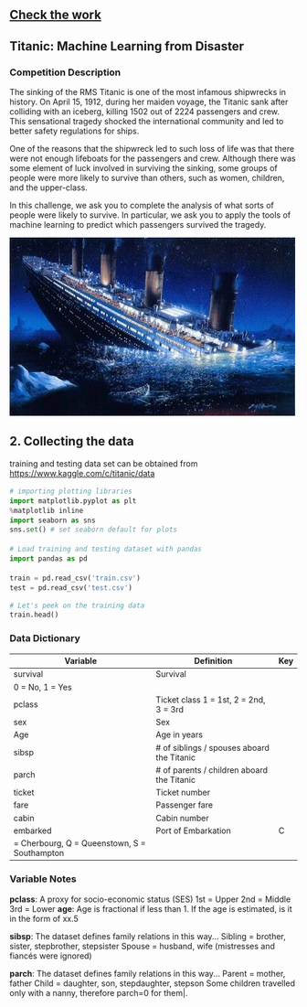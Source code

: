 ## [Check the work]("https://github.com/uoojin1/kaggle-titanic/blob/master/Titanic.ipynb")

## Titanic: Machine Learning from Disaster

### Competition Description

The
sinking of the RMS Titanic is one of the most infamous shipwrecks in history.
On April 15, 1912, during her maiden voyage, the Titanic sank after colliding
with an iceberg, killing 1502 out of 2224 passengers and crew. This sensational
tragedy shocked the international community and led to better safety regulations
for ships.

One of the reasons that the shipwreck led to such loss of life was
that there were not enough lifeboats for the passengers and crew. Although there
was some element of luck involved in surviving the sinking, some groups of
people were more likely to survive than others, such as women, children, and the
upper-class.

In this challenge, we ask you to complete the analysis of what
sorts of people were likely to survive. In particular, we ask you to apply the
tools of machine learning to predict which passengers survived the tragedy.

<img src="images/titanic-sinking.jpg" height="auto" width="auto"></img>

## 2. Collecting the data

training and testing data set can be obtained from
https://www.kaggle.com/c/titanic/data

```python
# importing plotting libraries
import matplotlib.pyplot as plt
%matplotlib inline
import seaborn as sns
sns.set() # set seaborn default for plots

# Load training and testing dataset with pandas
import pandas as pd

train = pd.read_csv('train.csv')
test = pd.read_csv('test.csv')
```

```python
# Let's peek on the training data
train.head()
```

### Data Dictionary

|Variable|Definition|Key|
|---|---|---|
|survival|Survival
|0 = No, 1 = Yes|
|pclass	|Ticket class	1 = 1st, 2 = 2nd, 3 = 3rd|
|sex	|Sex	||
|Age	|Age in years	||
|sibsp	|# of siblings / spouses aboard the Titanic	||
|parch	|# of parents / children aboard the Titanic	||
|ticket	|Ticket number	||
|fare	|Passenger fare	||
|cabin	|Cabin number	||
|embarked|Port of Embarkation|C
= Cherbourg, Q = Queenstown, S = Southampton|

### Variable Notes
**pclass**: A
proxy for socio-economic status (SES)
1st = Upper
2nd = Middle
3rd = Lower
**age**: Age is fractional if less than 1. If the age is estimated, is it in the
form of xx.5

**sibsp**: The dataset defines family relations in this way...
Sibling = brother, sister, stepbrother, stepsister
Spouse = husband, wife
(mistresses and fiancés were ignored)

**parch**: The dataset defines family
relations in this way...
Parent = mother, father
Child = daughter, son,
stepdaughter, stepson
Some children travelled only with a nanny, therefore
parch=0 for them|.
